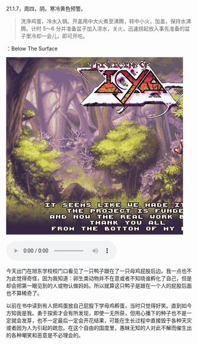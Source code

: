 <link href="../../css/style.css" rel="stylesheet" type="text/css" />

<link href="../../css/font-awesome.min.css" rel="stylesheet" type="text/css" />

<div class="en">

21.1.7，周四，阴。寒冷黄色预警。

> 洗净鸡蛋，冷水入锅。开盖用中大火煮至沸腾，转中小火，加盖，保持水沸腾。计时 5～6 分并准备盆子加入凉水，关火，迅速捞起放入事先准备的盆子里冷却一会儿，即可开吃。

<i class="fa fa-music"></i>：Below The Surface

![1419475720](.pic/1419475720.jpg)

<audio src="/storage/emulated/0/Music/纯音/Below%20The%20Surface.flac" controls></audio>

</div>

<div class="p">

今天出门在旭东学校校门口看见了一只鸭子跟在了一只母鸡屁股后边。我一点也不为此觉得奇怪，因为我知道：卵生类动物并不在意或者不知晓谁孵化了自己，但是却会把第一眼见到的人或物认做妈妈。所以就算这只鸭子是跟在一个人的屁股后面也不算稀奇了。

以前在书中读到有人把鸡蛋放自己屁股下学母鸡孵蛋，当时只觉得好笑。直到如今方知我是我。勇于探索才会有所发现，即使一无所获，但用心播下的种子也不是一定就会发芽，也不一定最后一定会开花结果，可能在生长过程中直接毁于各种天灾或者因为人为引起的疏忽。在这个自由的国度里，愚昧无知的人对此不解而催生出的各种嘲笑和恶意是不必理会的。




